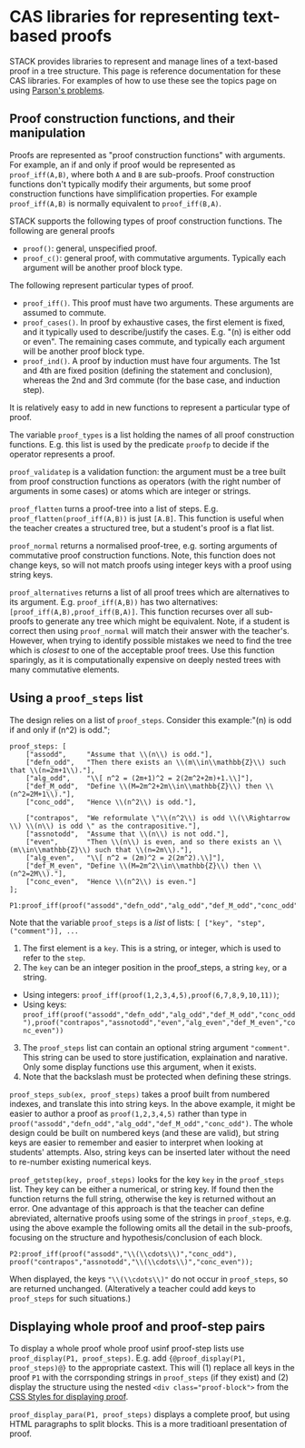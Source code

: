 # CAS libraries for representing text-based proofs

STACK provides libraries to represent and manage lines of a text-based proof in a tree structure.  This page is reference documentation for these CAS libraries.  For examples of how to use these see the topics page on using [Parson's problems](../Topics/Parsons.md).

## Proof construction functions, and their manipulation

Proofs are represented as "proof construction functions" with arguments.  For example, an if and only if proof would be represented as `proof_iff(A,B)`, where both `A` and `B` are sub-proofs. Proof construction functions don't typically modify their arguments, but some proof construction functions have simplification properties.  For example `proof_iff(A,B)` is normally equivalent to `proof_iff(B,A)`.

STACK supports the following types of proof construction functions.  The following are general proofs

* `proof()`: general, unspecified proof.
* `proof_c()`: general proof, with commutative arguments.  Typically each argument will be another proof block type.

The following represent particular types of proof.

* `proof_iff()`.  This proof must have two arguments.  These arguments are assumed to commute.
* `proof_cases()`. In proof by exhaustive cases, the first element is fixed, and it typically used to describe/justify the cases.  E.g. "\(n\) is either odd or even".  The remaining cases commute, and typically each argument will be another proof block type.
* `proof_ind()`.  A proof by induction must have four arguments.  The 1st and 4th are fixed position (defining the statement and conclusion), whereas the 2nd and 3rd commute (for the base case, and induction step).

It is relatively easy to add in new functions to represent a particular type of proof.

The variable `proof_types` is a list holding the names of all proof construction functions.   E.g. this list is used by the predicate `proofp` to decide if the operator represents a proof.

`proof_validatep` is a validation function: the argument must be a tree built from proof construction functions as operators (with the right number of arguments in some cases) or atoms which are integer or strings.

`proof_flatten` turns a proof-tree into a list of steps.  E.g. `proof_flatten(proof_iff(A,B))` is just `[A.B]`.  This function is useful when the teacher creates a structured tree, but a student's proof is a flat list.

`proof_normal` returns a normalised proof-tree, e.g. sorting arguments of commutative proof construction functions.  Note, this function does not change keys, so will not match proofs using integer keys with a proof using string keys.

`proof_alternatives` returns a list of all proof trees which are alternatives to its argument.  E.g. `proof_iff(A,B))` has two alternatives:  `[proof_iff(A,B),proof_iff(B,A)]`.  This function recurses over all sub-proofs to generate any tree which might be equivalent.  Note, if a student is correct then using `proof_normal` will match their answer with the teacher's.  However, when trying to identify possible mistakes we need to find the tree which is _closest_ to one of the acceptable proof trees.  Use this function sparingly, as it is computationally expensive on deeply nested trees with many commutative elements.

## Using a `proof_steps` list

The design relies on a list of `proof_steps`.   Consider this example:"\(n\) is odd if and only if \(n^2\) is odd.";

````
proof_steps: [
    ["assodd",     "Assume that \\(n\\) is odd."],
    ["defn_odd",   "Then there exists an \\(m\\in\\mathbb{Z}\\) such that \\(n=2m+1\\)."],
    ["alg_odd",    "\\[ n^2 = (2m+1)^2 = 2(2m^2+2m)+1.\\]"],
    ["def_M_odd",  "Define \\(M=2m^2+2m\\in\\mathbb{Z}\\) then \\(n^2=2M+1\\)."],
    ["conc_odd",   "Hence \\(n^2\\) is odd."],

    ["contrapos",  "We reformulate \"\\(n^2\\) is odd \\(\\Rightarrow \\) \\(n\\) is odd \" as the contrapositive."],
    ["assnotodd",  "Assume that \\(n\\) is not odd."],
    ["even",       "Then \\(n\\) is even, and so there exists an \\(m\\in\\mathbb{Z}\\) such that \\(n=2m\\)."],
    ["alg_even",   "\\[ n^2 = (2m)^2 = 2(2m^2).\\]"],
    ["def_M_even", "Define \\(M=2m^2\\in\\mathbb{Z}\\) then \\(n^2=2M\\)."],
    ["conc_even",  "Hence \\(n^2\\) is even."]
];

P1:proof_iff(proof("assodd","defn_odd","alg_odd","def_M_odd","conc_odd"),proof("contrapos","assnotodd","even","alg_even","def_M_even","conc_even"));
````

Note that the variable `proof_steps` is a _list_ of lists:  `[ ["key", "step", ("comment")], ...`

1. The first element is a `key`. This is a string, or integer, which is used to refer to the `step`.
2. The `key` can be an integer position in the proof_steps, a string `key`, or a string.
  * Using integers: `proof_iff(proof(1,2,3,4,5),proof(6,7,8,9,10,11))`;
  * Using keys: `proof_iff(proof("assodd","defn_odd","alg_odd","def_M_odd","conc_odd"),proof("contrapos","assnotodd","even","alg_even","def_M_even","conc_even"))`
3. The `proof_steps` list can contain an optional string argument `"comment"`.  This string can be used to store justification, explaination and narative.  Only some display functions use this argument, when it exists.
4. Note that the backslash must be protected when defining these strings.

`proof_steps_sub(ex, proof_steps)` takes a proof built from numbered indexes, and translate this into string keys.  In the above example, it might be easier to author a proof as `proof(1,2,3,4,5)` rather than type in `proof("assodd","defn_odd","alg_odd","def_M_odd","conc_odd")`. The whole design could be built on numbered keys (and these are valid), but string keys are easier to remember and easier to interpret when looking at students' attempts.  Also, string keys can be inserted later without the need to re-number existing numerical keys.

`proof_getstep(key, proof_steps)` looks for the key `key` in the `proof_steps` list.  They key can be either a numerical, or string key.  If found then the function returns the full string, otherwise the key is returned without an error.  One advantage of this approach is that the teacher can define abreviated, alternative proofs using some of the strings in `proof_steps`, e.g. using the above example the following omits all the detail in the sub-proofs, focusing on the structure and hypothesis/conclusion of each block.

````
P2:proof_iff(proof("assodd","\\(\\cdots\\)","conc_odd"), proof("contrapos","assnotodd","\\(\\cdots\\)","conc_even"));
````

When displayed, the keys `"\\(\\cdots\\)"` do not occur in `proof_steps`, so are returned unchanged.  (Alteratively a teacher could add keys to `proof_steps` for such situations.)

## Displaying whole proof and proof-step pairs

To display a whole proof whole proof usinf proof-step lists use `proof_display(P1, proof_steps)`.  E.g. add `{@proof_display(P1, proof_steps)@}` to the appropriate castext.  This will (1) replace all keys in the proof `P1` with the corrsponding strings in `proof_steps` (if they exist) and (2) display the structure using the nested `<div class="proof-block">` from the [CSS Styles for displaying proof](Proof_styles.md).

`proof_display_para(P1, proof_steps)` displays a complete proof, but using HTML paragraphs to split blocks.  This is a more traditioanl presentation of proof.

